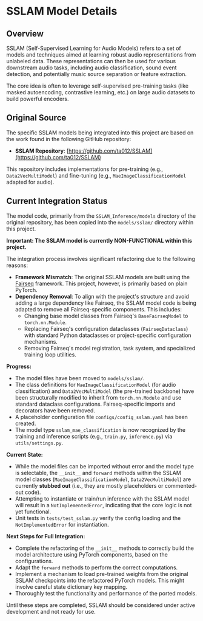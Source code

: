# SSLAM Model Details

## Overview

SSLAM (Self-Supervised Learning for Audio Models) refers to a set of models and techniques aimed at learning robust audio representations from unlabeled data. These representations can then be used for various downstream audio tasks, including audio classification, sound event detection, and potentially music source separation or feature extraction.

The core idea is often to leverage self-supervised pre-training tasks (like masked autoencoding, contrastive learning, etc.) on large audio datasets to build powerful encoders.

## Original Source

The specific SSLAM models being integrated into this project are based on the work found in the following GitHub repository:
*   **SSLAM Repository**: [https://github.com/ta012/SSLAM](https://github.com/ta012/SSLAM)

This repository includes implementations for pre-training (e.g., `Data2VecMultiModel`) and fine-tuning (e.g., `MaeImageClassificationModel` adapted for audio).

## Current Integration Status

The model code, primarily from the `SSLAM_Inference/models` directory of the original repository, has been copied into the `models/sslam/` directory within this project.

**Important: The SSLAM model is currently NON-FUNCTIONAL within this project.**

The integration process involves significant refactoring due to the following reasons:
*   **Framework Mismatch**: The original SSLAM models are built using the [Fairseq](https://github.com/facebookresearch/fairseq) framework. This project, however, is primarily based on plain PyTorch.
*   **Dependency Removal**: To align with the project's structure and avoid adding a large dependency like Fairseq, the SSLAM model code is being adapted to remove all Fairseq-specific components. This includes:
    *   Changing base model classes from Fairseq's `BaseFairseqModel` to `torch.nn.Module`.
    *   Replacing Fairseq's configuration dataclasses (`FairseqDataclass`) with standard Python dataclasses or project-specific configuration mechanisms.
    *   Removing Fairseq's model registration, task system, and specialized training loop utilities.

**Progress:**
*   The model files have been moved to `models/sslam/`.
*   The class definitions for `MaeImageClassificationModel` (for audio classification) and `Data2VecMultiModel` (the pre-trained backbone) have been structurally modified to inherit from `torch.nn.Module` and use standard dataclass configurations. Fairseq-specific imports and decorators have been removed.
*   A placeholder configuration file `configs/config_sslam.yaml` has been created.
*   The model type `sslam_mae_classification` is now recognized by the training and inference scripts (e.g., `train.py`, `inference.py`) via `utils/settings.py`.

**Current State:**
*   While the model files can be imported without error and the model type is selectable, the `__init__` and `forward` methods within the SSLAM model classes (`MaeImageClassificationModel`, `Data2VecMultiModel`) are currently **stubbed out** (i.e., they are mostly placeholders or commented-out code).
*   Attempting to instantiate or train/run inference with the SSLAM model will result in a `NotImplementedError`, indicating that the core logic is not yet functional.
*   Unit tests in `tests/test_sslam.py` verify the config loading and the `NotImplementedError` for instantiation.

**Next Steps for Full Integration:**
*   Complete the refactoring of the `__init__` methods to correctly build the model architecture using PyTorch components, based on the configurations.
*   Adapt the `forward` methods to perform the correct computations.
*   Implement a mechanism to load pre-trained weights from the original SSLAM checkpoints into the refactored PyTorch models. This might involve careful state dictionary key mapping.
*   Thoroughly test the functionality and performance of the ported models.

Until these steps are completed, SSLAM should be considered under active development and not ready for use.
